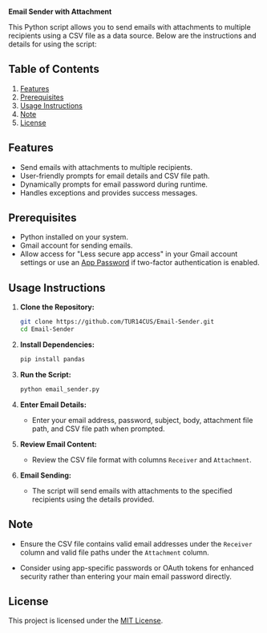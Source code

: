 **Email Sender with Attachment**

This Python script allows you to send emails with attachments to multiple recipients using a CSV file as a data source. Below are the instructions and details for using the script:

## Table of Contents
1. [Features](#features)
2. [Prerequisites](#prerequisites)
3. [Usage Instructions](#usage-instructions)
4. [Note](#note)
5. [License](#license)

## Features
- Send emails with attachments to multiple recipients.
- User-friendly prompts for email details and CSV file path.
- Dynamically prompts for email password during runtime.
- Handles exceptions and provides success messages.

## Prerequisites
- Python installed on your system.
- Gmail account for sending emails.
- Allow access for "Less secure app access" in your Gmail account settings or use an [App Password](https://support.google.com/accounts/answer/185833?hl=en) if two-factor authentication is enabled.

## Usage Instructions

1. **Clone the Repository:**
   ```bash
   git clone https://github.com/TUR14CUS/Email-Sender.git
   cd Email-Sender
   ```

2. **Install Dependencies:**
   ```bash
   pip install pandas
   ```

3. **Run the Script:**
   ```bash
   python email_sender.py
   ```

4. **Enter Email Details:**
   - Enter your email address, password, subject, body, attachment file path, and CSV file path when prompted.

5. **Review Email Content:**
   - Review the CSV file format with columns `Receiver` and `Attachment`.

6. **Email Sending:**
   - The script will send emails with attachments to the specified recipients using the details provided.

## Note
- Ensure the CSV file contains valid email addresses under the `Receiver` column and valid file paths under the `Attachment` column.

- Consider using app-specific passwords or OAuth tokens for enhanced security rather than entering your main email password directly.

## License
This project is licensed under the [MIT License](LICENSE).
